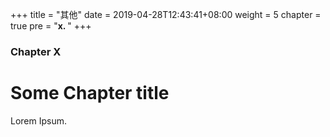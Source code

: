 +++
title = "其他"
date = 2019-04-28T12:43:41+08:00
weight = 5
chapter = true
pre = "<b>x. </b>"
+++

### Chapter X

# Some Chapter title

Lorem Ipsum.